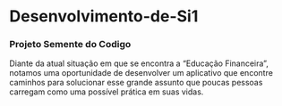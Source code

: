 # Desenvolvimento-de-Si1
### Projeto Semente do Codigo

Diante da atual situação em que se encontra a “Educação Financeira”,
 notamos uma oportunidade de desenvolver um aplicativo que encontre caminhos para
 solucionar esse grande assunto que poucas pessoas carregam como uma possível
 prática em suas vidas.
